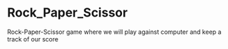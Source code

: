 # Rock_Paper_Scissor
Rock-Paper-Scissor game where we will play against computer and keep a track of our score
